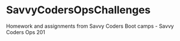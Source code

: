 # SavvyCodersOpsChallenges
Homework and assignments from Savvy Coders Boot camps - Savvy Coders Ops 201
